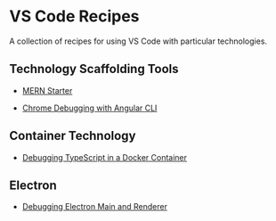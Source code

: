 # VS Code Recipes

A collection of recipes for using VS Code with particular technologies.

## Technology Scaffolding Tools

- [MERN Starter](https://github.com/weinand/vscode-recipes/tree/master/MERN-Starter)

- [Chrome Debugging with Angular CLI](https://github.com/weinand/vscode-recipes/tree/master/Angular-CLI)

## Container Technology

- [Debugging TypeScript in a Docker Container](https://github.com/weinand/vscode-recipes/tree/master/Docker-TypeScript)

## Electron

- [Debugging Electron Main and Renderer](https://github.com/weinand/vscode-recipes/issues/10)

